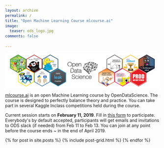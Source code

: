 ```yaml
---
layout: archive
permalink: /
title: "Open Machine Learning Course mlcourse.ai"
image:
  teaser: ods_logo.jpg
comments: false
    
---
```


<img src='../images/ods_stickers.jpg' align='center'>

[mlcourse.ai](https://mlcourse.ai) is an open Machine Learning course by OpenDataScience. The course is designed to perfectly balance theory and practice. You can take part in several Kaggle Inclass competitions held during the course.

Current session starts on **February 11, 2019**. Fill in [this form](https://docs.google.com/forms/d/1BMqcUc-hIQXa0HB_Q2Oa8vWBtGHXk8a6xo5gPnMKYKA/edit) to participate. Everybody's by default accepted, participants will get emails and invitations to ODS slack (if needed) from Feb 11 to Feb 13. You can join at any point before the course ends ~ in the end of April 2019.

<div class="tiles">
{% for post in site.posts %}
	{% include post-grid.html %}
{% endfor %}
</div><!-- /.tiles -->
